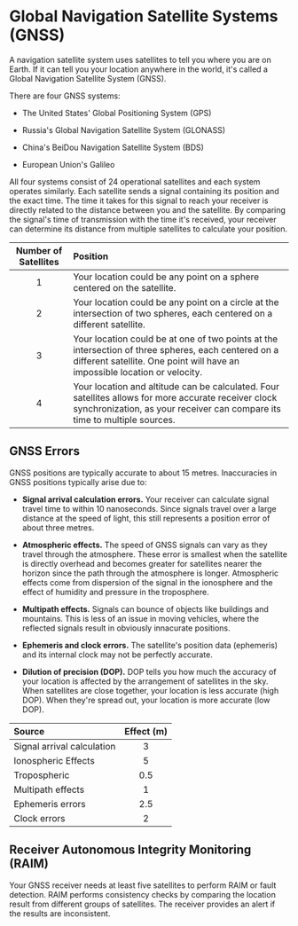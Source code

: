 # Global Navigation Satellite Systems (GNSS)

A navigation satellite system uses satellites to tell you where you are on Earth. If it can tell you your location anywhere in the world, it's called a Global Navigation Satellite System (GNSS).

There are four GNSS systems:

- The United States' Global Positioning System (GPS)

- Russia's Global Navigation Satellite System (GLONASS)

- China's BeiDou Navigation Satellite System (BDS)

- European Union's Galileo

All four systems consist of 24 operational satellites and each system operates similarly. Each satellite sends a signal containing its position and the exact time. The time it takes for this signal to reach your receiver is directly related to the distance between you and the satellite. By comparing the signal's time of transmission with the time it's received, your receiver can determine its distance from multiple satellites to calculate your position.

| Number of Satellites | Position                                                                                                                                                                          |
| :------------------: | :-------------------------------------------------------------------------------------------------------------------------------------------------------------------------------- |
|          1           | Your location could be any point on a sphere centered on the satellite.                                                                                                           |
|          2           | Your location could be any point on a circle at the intersection of two spheres, each centered on a different satellite.                                                          |
|          3           | Your location could be at one of two points at the intersection of three spheres, each centered on a different satellite. One point will have an impossible location or velocity. |
|          4           | Your location and altitude can be calculated. Four satellites allows for more accurate receiver clock synchronization, as your receiver can compare its time to multiple sources. |

## GNSS Errors

GNSS positions are typically accurate to about 15 metres. Inaccuracies in GNSS positions typically arise due to:

- **Signal arrival calculation errors.** Your receiver can calculate signal travel time to within 10 nanoseconds. Since signals travel over a large distance at the speed of light, this still represents a position error of about three metres.

- **Atmospheric effects.** The speed of GNSS signals can vary as they travel through the atmosphere. These error is smallest when the satellite is directly overhead and becomes greater for satellites nearer the horizon since the path through the atmosphere is longer. Atmospheric effects come from dispersion of the signal in the ionosphere and the effect of humidity and pressure in the troposphere.

- **Multipath effects.** Signals can bounce of objects like buildings and mountains. This is less of an issue in moving vehicles, where the reflected signals result in obviously innacurate positions.

- **Ephemeris and clock errors.** The satellite's position data (ephemeris) and its internal clock may not be perfectly accurate.

- **Dilution of precision (DOP).** DOP tells you how much the accuracy of your location is affected by the arrangement of satellites in the sky. When satellites are close together, your location is less accurate (high DOP). When they're spread out, your location is more accurate (low DOP).

| Source                     | Effect (m) |
| :------------------------- | :--------: |
| Signal arrival calculation |     3      |
| Ionospheric Effects        |     5      |
| Tropospheric               |    0.5     |
| Multipath effects          |     1      |
| Ephemeris errors           |    2.5     |
| Clock errors               |     2      |

## Receiver Autonomous Integrity Monitoring (RAIM)

Your GNSS receiver needs at least five satellites to perform RAIM or fault detection. RAIM performs consistency checks by comparing the location result from different groups of satellites. The receiver provides an alert if the results are inconsistent.
